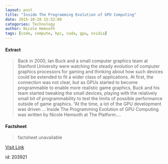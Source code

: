 ```yaml
---
layout: post
title: "Inside The Programming Evolution of GPU Computing"
date: 2015-10-28 15:52:09
categories: Technology
author: Nicole Hemsoth
tags: [code, compute, hpc, cuda, gpu, nvidia]
---
```



#### Extract
>Back in 2000, Ian Buck and a small computer graphics team at Stanford University were watching the steady evolution of computer graphics processors for gaming and thinking about how such devices could be extended to fit a wider class of applications. At first, the connection was not clear, but as GPUs started to become programmable to enable more realistic game graphics, Buck and his team started tweaking the small devices, playing with the relatively small bit of programmability to test the limits of possible performance outside of game graphics. “At the time, a lot of the GPU development was driven &#8230; Inside The Programming Evolution of GPU Computing was written by Nicole Hemsoth at The Platform....

#### Factsheet
>factsheet unavailable

[Visit Link](http://www.theplatform.net/2015/10/28/inside-the-programming-evolution-of-gpu-computing/)

id:  203921



